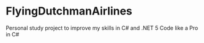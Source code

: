 # FlyingDutchmanAirlines
Personal study project to improve my skills in C# and .NET 5
Code like a Pro in C#

